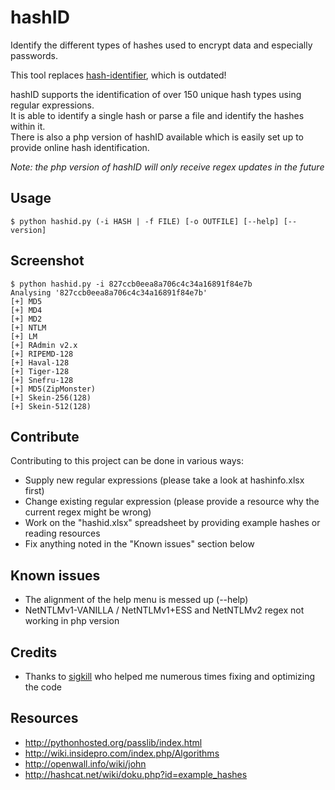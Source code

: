 hashID
======

Identify the different types of hashes used to encrypt data and especially passwords.

This tool replaces [hash-identifier](http://code.google.com/p/hash-identifier/), which is outdated!

hashID supports the identification of over 150 unique hash types using regular expressions.           
It is able to identify a single hash or parse a file and identify the hashes within it.    
There is also a php version of hashID available which is easily set up to provide online hash identification.    


_Note: the php version of hashID will only receive regex updates in the future_


Usage
------
```
$ python hashid.py (-i HASH | -f FILE) [-o OUTFILE] [--help] [--version]
```


Screenshot
------
```
$ python hashid.py -i 827ccb0eea8a706c4c34a16891f84e7b
Analysing '827ccb0eea8a706c4c34a16891f84e7b'
[+] MD5
[+] MD4
[+] MD2
[+] NTLM
[+] LM
[+] RAdmin v2.x
[+] RIPEMD-128
[+] Haval-128
[+] Tiger-128
[+] Snefru-128
[+] MD5(ZipMonster)
[+] Skein-256(128)
[+] Skein-512(128)
```

Contribute
------
Contributing to this project can be done in various ways:
* Supply new regular expressions (please take a look at hashinfo.xlsx first)
* Change existing regular expression (please provide a resource why the current regex might be wrong)
* Work on the "hashid.xlsx" spreadsheet by providing example hashes or reading resources
* Fix anything noted in the "Known issues" section below

Known issues
------
* The alignment of the help menu is messed up (--help)
* NetNTLMv1-VANILLA / NetNTLMv1+ESS and NetNTLMv2 regex not working in php version

Credits
------
* Thanks to [sigkill](https://github.com/sigkill-rcode) who helped me numerous times fixing and optimizing the code

Resources
------
* http://pythonhosted.org/passlib/index.html
* http://wiki.insidepro.com/index.php/Algorithms
* http://openwall.info/wiki/john
* http://hashcat.net/wiki/doku.php?id=example_hashes